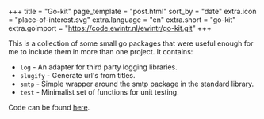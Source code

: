 +++
title = "Go-kit"
page_template = "post.html"
sort_by = "date"
extra.icon = "place-of-interest.svg"
extra.language = "en"
extra.short = "go-kit"
extra.goimport = "https://code.ewintr.nl/ewintr/go-kit.git"
+++

This is a collection of some small go packages that were useful enough for me to include them in more than one project. It contains:

* `log` - An adapter for third party logging libraries.
* `slugify` - Generate url's from titles.
* `smtp` - Simple wrapper around the smtp package in the standard library.
* `test` - Minimalist set of functions for unit testing.

Code can be found [here](https://code.ewintr.nl/ewintr/go-kit).
